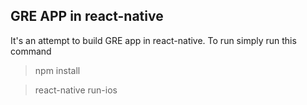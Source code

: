 
## GRE APP in react-native

It's an attempt to build GRE app in react-native. To run simply  run this command
> npm install

> react-native run-ios

